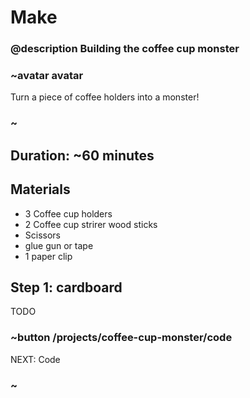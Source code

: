 # Make
### @description Building the coffee cup monster

### ~avatar avatar

Turn a piece of coffee holders into a monster!

### ~

## Duration: ~60 minutes

## Materials
  * 3 Coffee cup holders
  * 2 Coffee cup strirer wood sticks
  * Scissors
  * glue gun or tape
  * 1 paper clip

## Step 1: cardboard

TODO

### ~button /projects/coffee-cup-monster/code
NEXT: Code
### ~